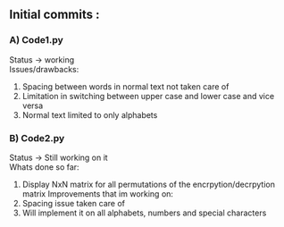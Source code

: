 ## Initial commits :

### A) Code1.py
Status -> working  
Issues/drawbacks:
1) Spacing between words in normal text not taken care of
2) Limitation in switching between upper case and lower case and vice versa
3) Normal text limited to only alphabets 

### B) Code2.py
Status -> Still working on it  
Whats done so far:
1) Display NxN matrix for all permutations of the encrpytion/decrpytion matrix
Improvements that im working on:
1) Spacing issue taken care of
2) Will implement it on all alphabets, numbers and special characters
